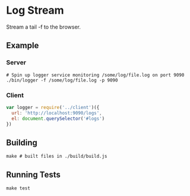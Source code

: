 # Log Stream

Stream a tail -f to the browser.

## Example
### Server
```shell
# Spin up logger service monitoring /some/log/file.log on port 9090
./bin/logger -f /some/log/file.log -p 9090
```

### Client

```js
var logger = require('../client')({
  url: 'http://localhost:9090/logs',
  el: document.querySelector('#logs')
})
```

## Building 
```shell
make # built files in ./build/build.js
```

## Running Tests

```shell
make test
```

